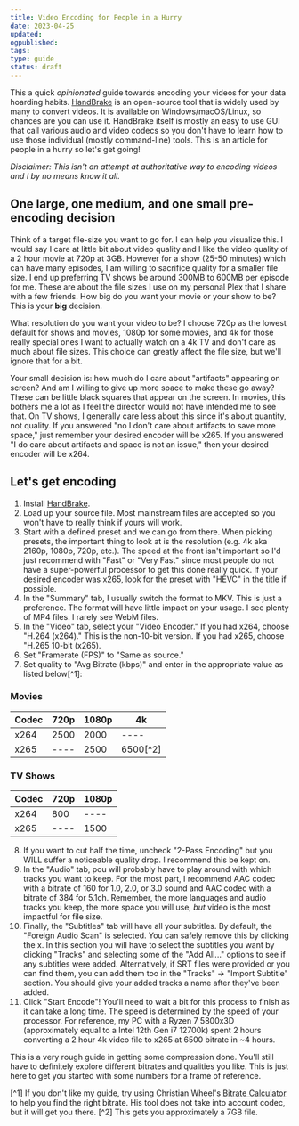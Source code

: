 ```yaml
---
title: Video Encoding for People in a Hurry
date: 2023-04-25
updated:
ogpublished:
tags:
type: guide
status: draft
---
```


This a quick *opinionated* guide towards encoding your videos for your data hoarding habits. [HandBrake](https://handbrake.fr/) is an open-source tool that is widely used by many to convert videos. It is available on Windows/macOS/Linux, so chances are you can use it. HandBrake itself is mostly an easy to use GUI that call various audio and video codecs so you don't have to learn how to use those individual (mostly command-line) tools. This is an article for people in a hurry so let's get going!

*Disclaimer: This isn't an attempt at authoritative way to encoding videos and I by no means know it all.*

## One large, one medium, and one small pre-encoding decision
Think of a target file-size you want to go for. I can help you visualize this. I would say I care at little bit about video quality and I like the video quality of a 2 hour movie at 720p at 3GB. However for a show (25-50 minutes) which can have many episodes, I am willing to sacrifice quality for a smaller file size. I end up preferring TV shows be around 300MB to 600MB per episode for me. These are about the file sizes I use on my personal Plex that I share with a few friends. How big do you want your movie or your show to be? This is your **big** decision.

What resolution do you want your video to be? I choose 720p as the lowest default for shows and movies, 1080p for some movies, and 4k for those really special ones I want to actually watch on a 4k TV and don't care as much about file sizes. This choice can greatly affect the file size, but we'll ignore that for a bit.

Your small decision is: how much do I care about "artifacts" appearing on screen? And am I willing to give up more space to make these go away? These can be little black squares that appear on the screen. In movies, this bothers me a lot as I feel the director would not have intended me to see that. On TV shows, I generally care less about this since it's about quantity, not quality. If you answered "no I don't care about artifacts to save more space," just remember your desired encoder will be x265. If you answered "I do care about artifacts and space is not an issue," then your desired encoder will be x264.

## Let's get encoding
1. Install [HandBrake](https://handbrake.fr/).
2. Load up your source file. Most mainstream files are accepted so you won't have to really think if yours will work.
3. Start with a defined preset and we can go from there. When picking presets, the important thing to look at is the resolution (e.g. 4k aka 2160p, 1080p, 720p, etc.). The speed at the front isn't important so I'd just recommend with "Fast" or "Very Fast" since most people do not have a super-powerful processor to get this done really quick. If your desired encoder was x265, look for the preset with "HEVC" in the title if possible.
4. In the "Summary" tab, I usually switch the format to MKV. This is just a preference. The format will have little impact on your usage. I see plenty of MP4 files. I rarely see WebM files.
5. In the "Video" tab, select your "Video Encoder." If you had x264, choose "H.264 (x264)." This is the non-10-bit version. If you had x265, choose "H.265 10-bit (x265).
6. Set "Framerate (FPS)" to "Same as source."
7. Set quality to "Avg Bitrate (kbps)" and enter in the appropriate value as listed below[^1]:
### Movies
| Codec | 720p | 1080p | 4k       |
|-------|------|-------|----------|
| x264  | 2500 | 2000  | ----     |
| x265  | ---- | 2500  | 6500[^2] |
### TV Shows
| Codec | 720p | 1080p |
|-------|------|-------|
| x264  | 800  | ----  |
| x265  | ---- | 1500  |
8. If you want to cut half the time, uncheck "2-Pass Encoding" but you WILL suffer a noticeable quality drop. I recommend this be kept on.
9. In the "Audio" tab, pou will probably have to play around with which tracks you want to keep. For the most part, I recommend AAC codec with a bitrate of 160 for 1.0, 2.0, or 3.0 sound and AAC codec with a bitrate of 384 for 5.1ch. Remember, the more languages and audio tracks  you keep, the more space you will use, *but* video is the most impactful for file size.
10. Finally, the "Subtitles" tab will have all your subtitles. By default, the "Foreign Audio Scan" is selected. You can safely remove this by clicking the x. In this section you will have to select the subtitles you want by clicking "Tracks" and selecting some of the "Add All..." options to see if any subtitles were added. Alternatively, if SRT files were provided or you can find them, you can add them too in the "Tracks" -> "Import Subtitle" section. You should give your added tracks a name after they've been added.
11. Click "Start Encode"! You'll need to wait a bit for this process to finish as it can take a long time. The speed is determined by the speed of your processor. For reference, my PC with a Ryzen 7 5800x3D (approximately equal to a Intel 12th Gen i7 12700k) spent 2 hours converting a 2 hour 4k video file to x265 at 6500 bitrate in ~4 hours.

This is a very rough guide in getting some compression done. You'll still have to definitely explore different bitrates and qualities you like. This is just here to get you started with some numbers for a frame of reference.

[^1] If you don't like my guide, try using Christian Wheel's [Bitrate Calculator](https://www.christianwheel.com/post/2017/01/23/bitrate-calculator) to help you find the right bitrate. His tool does not take into account codec, but it will get you there.
[^2] This gets you approximately a 7GB file.